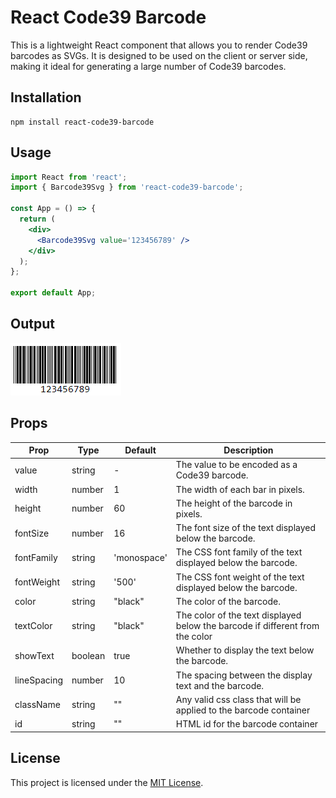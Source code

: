 # React Code39 Barcode

This is a lightweight React component that allows you to render Code39 barcodes as SVGs. It is designed to be used on the client or server side, making it ideal for generating a large number of Code39 barcodes.

## Installation

```
npm install react-code39-barcode
```

## Usage

```jsx
import React from 'react';
import { Barcode39Svg } from 'react-code39-barcode';

const App = () => {
  return (
    <div>
      <Barcode39Svg value='123456789' />
    </div>
  );
};

export default App;
```

## Output
![Code39 Barcode Example](image.png)

## Props

| Prop        | Type    | Default     | Description                                                                   |
| ----------- | ------- | ----------- | ----------------------------------------------------------------------------- |
| value       | string  | -           | The value to be encoded as a Code39 barcode.                                  |
| width       | number  | 1           | The width of each bar in pixels.                                              |
| height      | number  | 60          | The height of the barcode in pixels.                                          |
| fontSize    | number  | 16          | The font size of the text displayed below the barcode.                        |
| fontFamily  | string  | 'monospace' | The CSS font family of the text displayed below the barcode.                  |
| fontWeight  | string  | '500'       | The CSS font weight of the text displayed below the barcode.                  |
| color       | string  | "black"     | The color of the barcode.                                                     |
| textColor   | string  | "black"     | The color of the text displayed below the barcode if different from the color |
| showText    | boolean | true        | Whether to display the text below the barcode.                                |
| lineSpacing | number  | 10          | The spacing between the display text and the barcode.                         |
| className   | string  | ""          | Any valid css class that will be applied to the barcode container             |
| id          | string  | ""          | HTML id for the barcode container                                             |

## License

This project is licensed under the [MIT License](https://opensource.org/licenses/MIT).
